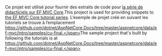 <span data-ttu-id="936a0-101">Ce projet est utilisé pour fournir des extraits de code pour [la série de didacticiels sur EF MVC Core](https://docs.microsoft.com/aspnet/core/data/ef-mvc/intro).</span><span class="sxs-lookup"><span data-stu-id="936a0-101">This project is used for providing snippets to [the EF MVC Core tutorial series](https://docs.microsoft.com/aspnet/core/data/ef-mvc/intro).</span></span> <span data-ttu-id="936a0-102">L’exemple de projet créé en suivant les tutoriels se trouve à l’emplacement https://github.com/dotnet/AspNetCore.Docs/tree/master/aspnetcore/data/ef-mvc/intro/samples/cu-final.</span><span class="sxs-lookup"><span data-stu-id="936a0-102">The sample project that's built by following the tutorials is at https://github.com/dotnet/AspNetCore.Docs/tree/master/aspnetcore/data/ef-mvc/intro/samples/cu-final.</span></span>
